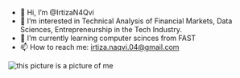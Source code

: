 - 👋 Hi, I’m @IrtizaN4Qvi
- 👀 I’m interested in Technical Analysis of Financial Markets, Data Sciences, 
Entrepreneurship in the Tech Industry. 
- 🌱 I’m currently learning computer scinces from FAST
- 📫 How to reach me: irtiza.naqvi.04@gmail.com


![this picture is a picture of me](blob:https://web.whatsapp.com/2a3bdd3c-1872-4b8a-b3a4-a81fdc4a0b65)

<!---
IrtizaN4Qvi/IrtizaN4Qvi is a ✨ special ✨ repository because its `README.md` (this file) appears on your GitHub profile.
You can click the Preview link to take a look at your changes.
--->
